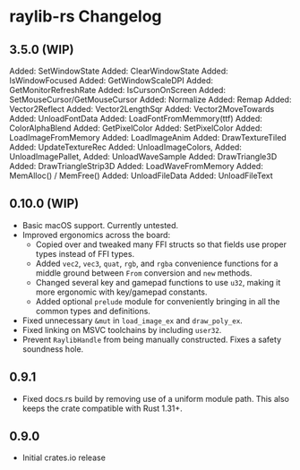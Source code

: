 # raylib-rs Changelog

## 3.5.0 (WIP)

Added: SetWindowState
Added: ClearW‌indowState
Added: IsWindowFocused
Added: GetWindowScaleDPI
Added: GetMonitorRefreshRate
Added: IsCursonOnScreen
Added: SetMouseCursor/GetMouseCursor
Added: Normalize
Added: Remap
Added: Vector2Reflect
Added: Vector2LengthSqr
Added: Vector2MoveTowards
Added: UnloadFontData
Added: LoadFontFromMemmory(ttf)
Added: ColorAlphaBlend
Added: GetPixelColor
Added: SetPixelColor
Added: LoadImageFromMemory
Added: LoadImageAnim
Added: DrawTextureTiled
Added: UpdateTextureRec
Added: UnloadImageColors,
Added: UnloadImagePallet,
Added: UnloadWaveSample
Added: DrawTriangle3D
Added: DrawTriangleStrip3D
Added: LoadWaveFromMemory
Added: MemAlloc() / MemFree()
Added: UnloadFileData
Added: UnloadFileText

## 0.10.0 (WIP)

- Basic macOS support. Currently untested.
- Improved ergonomics across the board:
  - Copied over and tweaked many FFI structs so that fields use proper types instead of FFI types.
  - Added `vec2`, `vec3`, `quat`, `rgb`, and `rgba` convenience functions for a middle ground between `From` conversion and `new` methods.
  - Changed several key and gamepad functions to use `u32`, making it more ergonomic with key/gamepad constants.
  - Added optional `prelude` module for conveniently bringing in all the common types and definitions.
- Fixed unnecessary `&mut` in `load_image_ex` and `draw_poly_ex`.
- Fixed linking on MSVC toolchains by including `user32`.
- Prevent `RaylibHandle` from being manually constructed. Fixes a safety soundness hole.

## 0.9.1

- Fixed docs.rs build by removing use of a uniform module path. This also keeps the crate compatible with Rust 1.31+.

## 0.9.0

- Initial crates.io release
